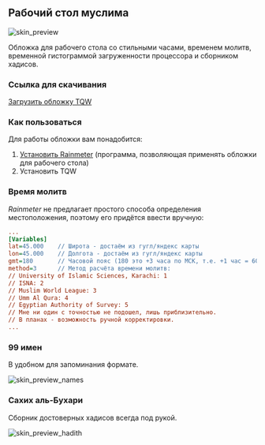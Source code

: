 ## Рабочий стол муслима

  ![skin_preview](https://raw.githubusercontent.com/Mahamadovich/TQW/master/Installation/main.png)

  Обложка для рабочего стола со стильными часами, временем молитв, временной гистограммой загруженности процессора и сборником хадисов.

### Ссылка для скачивания

  [Загрузить обложку TQW](https://github.com/Mahamadovich/TQW/releases/latest/download/TQW.rmskin)

### Как пользоваться

  Для работы обложки вам понадобится:
  1. [Установить Rainmeter](https://www.rainmeter.net/) (программа, позволяющая применять обложки для рабочего стола)
  2. Установить TQW

### Время молитв

  *Rainmeter* не предлагает простого способа определения местоположения, поэтому его придётся ввести вручную:

```praytimes.ini
...
[Variables]
lat=45.000    // Широта - достаём из гугл/яндекс карты
lon=45.000    // Долгота - достаём из гугл/яндекс карты
gmt=180       // Часовой пояс (180 это +3 часа по МСК, т.е. +1 час = 60. Пример: +5 часов = 300; -5 часов = -300)
method=3      // Метод расчёта времени молитв:
// University of Islamic Sciences, Karachi: 1
// ISNA: 2
// Muslim World League: 3
// Umm Al Qura: 4
// Egyptian Authority of Survey: 5
// Мне ни один с точностью не подошел, лишь приблизительно. 
// В планах - возможность ручной корректировки.
...
```

### 99 имен

  В удобном для запоминания формате.

![skin_preview_names](https://raw.githubusercontent.com/Mahamadovich/TQW/master/Installation/names.gif)

### Сахих аль-Бухари

  Сборник достоверных хадисов всегда под рукой.

![skin_preview_hadith](https://raw.githubusercontent.com/Mahamadovich/TQW/master/Installation/hadis.gif)
